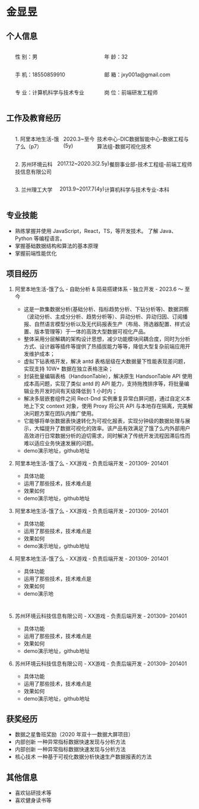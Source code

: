<h1>金显昱</h1>

## 个人信息

<div style="padding-left:24px">
  <div style="display: flex; ">
      <p style="flex: 1;">性 别：男</p>
      <p style="flex: 1;">年 龄：32</p>
  </div>
  <div style="display: flex;">
      <p style="flex: 1;">手 机：18550859910</p>
      <p style="flex: 1;">邮 箱：jxy001a@gmail.com</p>
  </div>
  <div style="display: flex;">
      <p style="flex: 1;">专 业：计算机科学与技术专业</p>
      <p style="flex: 1;">岗 位：前端研发工程师</p>
  </div>
</div>


## 工作及教育经历
<div style="padding-left:24px">
  <div style="display: flex; ">
      <p style="flex: 1;">1. 阿里本地生活-饿了么（p7）</p>
      <p style="flex: .7;">2020.3~至今(5y)</p>
      <p style="flex: 2;">技术中心-DIC数据智能中心-数据工程与算法组-数据可视化技术</p>
  </div>
  <div style="display: flex;">
      <p style="flex: 1;">2. 苏州环境云科技信息有限公司</p>
      <p style="flex: .7;">2017.12~2020.3(2.5y)</p>
      <p style="flex: 2;">餐厨事业部-技术工程组-前端工程师</p>
  </div>
  <div style="display: flex;">
      <p style="flex: 1;">3. 兰州理工大学</p>
      <p style="flex: .7;">2013.9~2017.7(4y)</p>
      <p style="flex: 2;">计算机科学与技术专业-本科</p>
  </div>
</div>

## 专业技能

* 熟练掌握并使用 JavaScript，React，TS，等开发技术。 了解 Java、Python 等编程语言。
* 掌握基础数据结构和算法的基本原理
* 掌握前端性能优化

## 项目经历

1. 阿里本地生活-饿了么 - 自助分析 & 简易搭建体系  - 独立开发 - 2023.6 ～ 至今
    * 这是一款集数据分析(基础分析、指标趋势分析、下钻分析等)、数据洞察（波动分析、主成分分析、趋势分析等）、异动分析、异动归因、订阅播报、自然语言模型分析以及无代码报表生产（布局、筛选器配置、样式设置、版本管理等）于一体的高效大型数据可视化产品。
    * 整体采用分层解耦的架构设计思想，减少功能模块间耦合度，同时为分析方式、设计器等插件等提供了热插拔能力等等，降低大型复杂前端应用开发维护成本；
    * 虚拟下钻表格开发，解决 antd 表格层级在大数据量下性能表现差问题，实现支持 10W+ 数据在独立表格渲染；
    * 封装批量编辑表格（HandsonTable），解决原生 HandsonTable API 使用成本高问题，实现了类似 antd 的 API 能力，支持拖拽排序等，将批量编辑业务开发时间有天级降低到 1 小时内；
    * 解决多层嵌套组件之间 Rect-Dnd 实例重复异常白屏问题，通过自定义本地上下文 context 对象，使用 Proxy 将公共 API 与本地存在隔离，完美解决问题方案在团队内推广使用。
    * 它能够将单张数据表快速转化为可视化报表，实现分钟级的数据处理与展示，大幅提升了数据可视化的效率。该产品有效满足了饿了么内外部用户高效进行日常数据分析的迫切需求，同时解决了传统开发流程因滞后性而难以适应业务快速发展的问题。
    * demo演示地址，github地址

2. 阿里本地生活-饿了么 - XX游戏 - 负责后端开发 - 201309- 201401
    * 具体功能
    * 运用了那些技术，技术难点是
    * 效果如何
    * demo演示地址，github地址

3. 阿里本地生活-饿了么 - XX游戏 - 负责后端开发 - 201309- 201401
    * 具体功能
    * 运用了那些技术，技术难点是
    * 效果如何
    * demo演示地址，github地址

4. 阿里本地生活-饿了么 - XX游戏 - 负责后端开发 - 201309- 201401
    * 具体功能
    * 运用了那些技术，技术难点是
    * 效果如何
    * demo演示地

<h1 style="border:none;"></h1>
<h1 style="border:none;"></h1>

5. 苏州环境云科技信息有限公司 - XX游戏 - 负责后端开发 - 201309- 201401
    * 具体功能
    * 运用了那些技术，技术难点是
    * 效果如何
    * demo演示地址，github地址
    
6. 苏州环境云科技信息有限公司 - XX游戏 - 负责后端开发 - 201309- 201401
    * 具体功能
    * 运用了那些技术，技术难点是
    * 效果如何
    * demo演示地址，github地址

## 获奖经历
* 数据之星鲁班奖励（2020 年双十一数据大屏项目）
* 内部创新 一种异常指标数据快速发现与分析方法 
* 内部创新 一种异常指标数据快速发现与分析方法 
* 核心技术 一种基于可视化数据分析快速生产数据报表的方法


## 其他信息
* 喜欢钻研技术等 
* 喜欢健身读书等 





